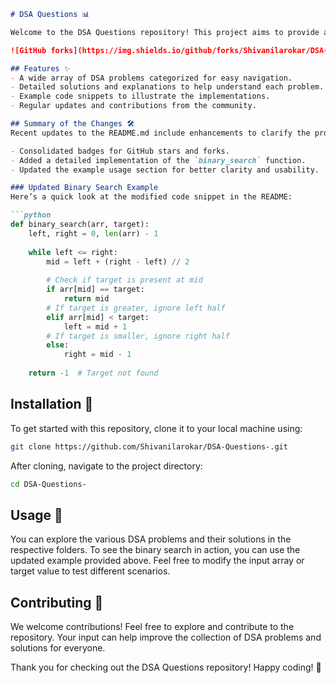 ```markdown
# DSA Questions 📊

Welcome to the DSA Questions repository! This project aims to provide a comprehensive collection of Data Structures and Algorithms (DSA) problems, solutions, and resources. Whether you are a beginner looking to learn or an expert aiming to refine your skills, this repository has something for everyone.

![GitHub forks](https://img.shields.io/github/forks/Shivanilarokar/DSA-Questions-?style=social) ![GitHub stars](https://img.shields.io/github/stars/Shivanilarokar/DSA-Questions-?style=social)

## Features ✨
- A wide array of DSA problems categorized for easy navigation.
- Detailed solutions and explanations to help understand each problem.
- Example code snippets to illustrate the implementations.
- Regular updates and contributions from the community.

## Summary of the Changes 🛠️
Recent updates to the README.md include enhancements to clarify the project purpose and improve the code examples. Key modifications are as follows:

- Consolidated badges for GitHub stars and forks.
- Added a detailed implementation of the `binary_search` function.
- Updated the example usage section for better clarity and usability.

### Updated Binary Search Example
Here’s a quick look at the modified code snippet in the README:

```python
def binary_search(arr, target):
    left, right = 0, len(arr) - 1
    
    while left <= right:
        mid = left + (right - left) // 2
        
        # Check if target is present at mid
        if arr[mid] == target:
            return mid
        # If target is greater, ignore left half
        elif arr[mid] < target:
            left = mid + 1
        # If target is smaller, ignore right half
        else:
            right = mid - 1
            
    return -1  # Target not found
```

## Installation 🔧
To get started with this repository, clone it to your local machine using:

```bash
git clone https://github.com/Shivanilarokar/DSA-Questions-.git
```

After cloning, navigate to the project directory:

```bash
cd DSA-Questions-
```

## Usage 🚀
You can explore the various DSA problems and their solutions in the respective folders. To see the binary search in action, you can use the updated example provided above. Feel free to modify the input array or target value to test different scenarios.

## Contributing 🤝
We welcome contributions! Feel free to explore and contribute to the repository. Your input can help improve the collection of DSA problems and solutions for everyone.

Thank you for checking out the DSA Questions repository! Happy coding! 🎉
```